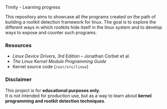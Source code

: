 Trinity - Learning progress

This repository aims to showcase all the programs created on the path of building a rootkit detection framework for linux.
The goal is to explore the different ways in which rootkits hide itself in the linux system and to develop ways to expose and counter such programs.

### Resources
- *Linux Device Drivers, 3rd Edition* – Jonathan Corbet et al.  
- *The Linux Kernel Module Programming Guide*  
- Kernel source code (`/usr/src/linux`)  

### Disclaimer
This project is for **educational purposes only**.  
It is not intended for production use, but as a way to learn about **kernel programming and rootkit detection techniques**.
